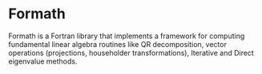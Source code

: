 # Formath

Formath is a Fortran library that implements a framework for computing fundamental linear algebra routines like QR decomposition, vector operations (projections, householder transformations), Iterative and Direct eigenvalue methods. 


